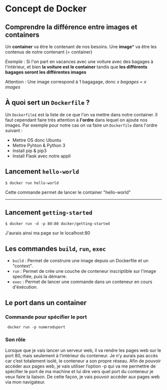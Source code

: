 # Concept de Docker 

## Comprendre la différence entre images et containers

Un **container** va être le contenant de nos besoins.
Une **image*** va être les contenus de notre contenant (= container) 

*Exemple* : Si l'on part en vacances avec une voiture avec des bagages à l'intérieur, et bien **la voiture est le container** tandis que **les différents bagages seront les différentes images**

Attention : Une image correspond à 1 bagagage, donc *x bagages = x images*

## À quoi sert un `Dockerfile` ?

Un `Dockerfile£` est la liste de ce que l'on va mettre dans notre container. Il faut cependant faire très attention à **l'ordre** dans lequel on ajoute nos images. 
Par exemple pour notre cas on va faire un `Dockerfile` dans l'ordre suivant : 

* Mettre OS donc Ubuntu
* Mettre Pyhton & Python 3
* Install pip & pip3
* Install Flask avec notre appli

## Lancement `hello-world`

`$ docker run hello-world` 

Cette commande permet de lancer le container "hello-world"

---

## Lancement `getting-started`

`$ docker run -d -p 80:80 docker/getting-started`

J'aurais ainsi ma page sur le localhost:80

## Les commandes `build`, `run`, `exec`

* `build` : Permet de construire une image depuis un Dockerfile et un "context".
* `run` : Permet de crée une couche de conteneur inscriptible sur l'image specifiée, puis la démarre.
* `exec` : Permet de lancer une commande dans un conteneur en cours d'éxécution.

## Le port dans un container 

### Commande pour spécifier le port 
` docker run -p numeroduport`

### Son rôle 
Lorsque que je vais lancer un serveur web, il va rendre les pages web sur le port 80, mais seulement à l’intérieur du conteneur. Je n’y aurais pas accès car c’est totalement isolé, le conteneur a son propre réseau. Afin de pouvoir accéder aux pages web, je vais utiliser l’option -p qui va me permettre de spécifier le port de ma machine et lui dire vers quel port du conteneur je veux faire la liaison. De cette façon, je vais pouvoir accéder aux pages web via mon navigateur.